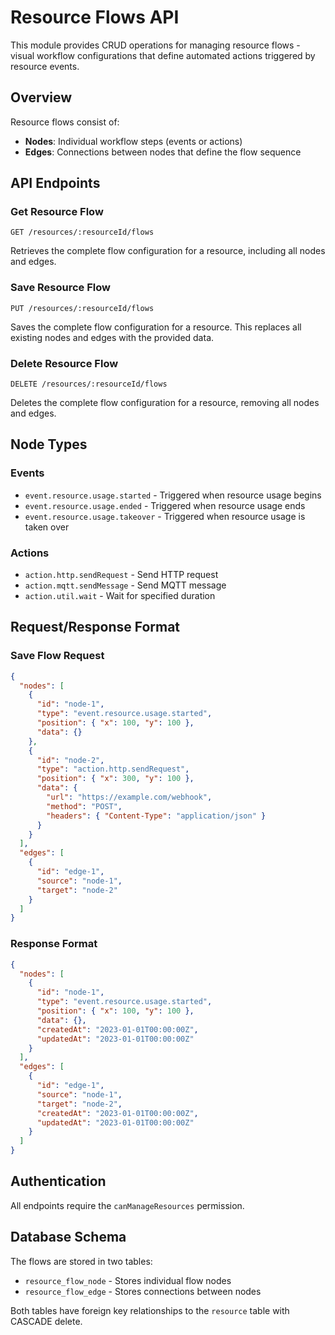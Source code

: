 # Resource Flows API

This module provides CRUD operations for managing resource flows - visual workflow configurations that define automated actions triggered by resource events.

## Overview

Resource flows consist of:

- **Nodes**: Individual workflow steps (events or actions)
- **Edges**: Connections between nodes that define the flow sequence

## API Endpoints

### Get Resource Flow

```
GET /resources/:resourceId/flows
```

Retrieves the complete flow configuration for a resource, including all nodes and edges.

### Save Resource Flow

```
PUT /resources/:resourceId/flows
```

Saves the complete flow configuration for a resource. This replaces all existing nodes and edges with the provided data.

### Delete Resource Flow

```
DELETE /resources/:resourceId/flows
```

Deletes the complete flow configuration for a resource, removing all nodes and edges.

## Node Types

### Events

- `event.resource.usage.started` - Triggered when resource usage begins
- `event.resource.usage.ended` - Triggered when resource usage ends
- `event.resource.usage.takeover` - Triggered when resource usage is taken over

### Actions

- `action.http.sendRequest` - Send HTTP request
- `action.mqtt.sendMessage` - Send MQTT message
- `action.util.wait` - Wait for specified duration

## Request/Response Format

### Save Flow Request

```json
{
  "nodes": [
    {
      "id": "node-1",
      "type": "event.resource.usage.started",
      "position": { "x": 100, "y": 100 },
      "data": {}
    },
    {
      "id": "node-2",
      "type": "action.http.sendRequest",
      "position": { "x": 300, "y": 100 },
      "data": {
        "url": "https://example.com/webhook",
        "method": "POST",
        "headers": { "Content-Type": "application/json" }
      }
    }
  ],
  "edges": [
    {
      "id": "edge-1",
      "source": "node-1",
      "target": "node-2"
    }
  ]
}
```

### Response Format

```json
{
  "nodes": [
    {
      "id": "node-1",
      "type": "event.resource.usage.started",
      "position": { "x": 100, "y": 100 },
      "data": {},
      "createdAt": "2023-01-01T00:00:00Z",
      "updatedAt": "2023-01-01T00:00:00Z"
    }
  ],
  "edges": [
    {
      "id": "edge-1",
      "source": "node-1",
      "target": "node-2",
      "createdAt": "2023-01-01T00:00:00Z",
      "updatedAt": "2023-01-01T00:00:00Z"
    }
  ]
}
```

## Authentication

All endpoints require the `canManageResources` permission.

## Database Schema

The flows are stored in two tables:

- `resource_flow_node` - Stores individual flow nodes
- `resource_flow_edge` - Stores connections between nodes

Both tables have foreign key relationships to the `resource` table with CASCADE delete.
